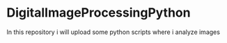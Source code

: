 # DigitalImageProcessingPython
In this repository i will upload some python scripts where i analyze images 
